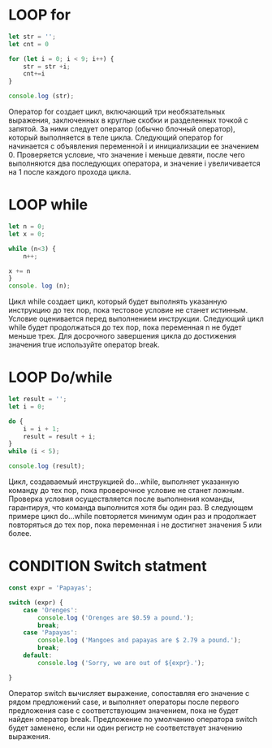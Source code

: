 # LOOP for
```js
let str = '';
let cnt = 0

for (let i = 0; i < 9; i++) {
    str = str +i;
    cnt+=i
}

console.log (str);
```
Оператор for создает цикл, включающий три необязательных выражения, заключенных в круглые скобки и разделенных точкой с запятой. За ними следует оператор (обычно блочный оператор), который выполняется в теле цикла. Следующий оператор for начинается с объявления переменной i и инициализации ее значением 0. Проверяется условие, что значение i меньше девяти, после чего выполняются два последующих оператора, и значение i увеличивается на 1 после каждого прохода цикла.

# LOOP while

```js
let n = 0;
let x = 0;

while (n<3) {
    n++;

x += n
}
console. log (n);
```
Цикл while создает цикл, который будет выполнять указанную инструкцию до тех пор, пока тестовое условие не станет истинным. Условие оценивается перед выполнением инструкции. Следующий цикл while будет продолжаться до тех пор, пока переменная n не будет меньше трех. Для досрочного завершения цикла до достижения значения true используйте оператор break.

# LOOP Do/while 

```js 
let result = '';
let i = 0;

do {
    i = i + 1;
    result = result + i;    
}
while (i < 5);

console.log (result);
```

Цикл, создаваемый инструкцией do...while, выполняет указанную команду до тех пор, пока проверочное условие не станет ложным. Проверка условия осуществляется после выполнения команды, гарантируя, что команда выполнится хотя бы один раз. В следующем примере цикл do...while повторяется минимум один раз и продолжает повторяться до тех пор, пока переменная i не достигнет значения 5 или более.

# CONDITION Switch statment

```js 
const expr = 'Papayas';

switch (expr) {
    case 'Orenges':
        console.log ('Orenges are $0.59 a pound.');
        break;
    case 'Papayas':
        console.log ('Mangoes and papayas are $ 2.79 a pound.');
        break;
    default:
        console.log ('Sorry, we are out of ${expr}.');

}
```
Оператор switch вычисляет
выражение, сопоставляя
его значение с рядом
предложений case, и выполняет
операторы после первого
предложения case с соответствующим значением,
пока
не будет найден оператор break. Предложение по умолчанию оператора
switch будет
заменено, если ни один регистр не соответствует значению
выражения.